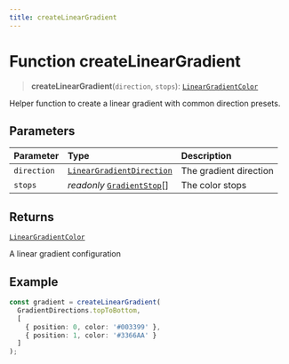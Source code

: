 ```yaml
---
title: createLinearGradient
---
```


# Function createLinearGradient

> **createLinearGradient**(`direction`, `stops`): [`LinearGradientColor`](../interfaces/interface.LinearGradientColor.md)

Helper function to create a linear gradient with common direction presets.

## Parameters

| Parameter | Type | Description |
| :------ | :------ | :------ |
| `direction` | [`LinearGradientDirection`](../interfaces/interface.LinearGradientDirection.md) | The gradient direction |
| `stops` | *readonly* [`GradientStop`](../interfaces/interface.GradientStop.md)[] | The color stops |

## Returns

[`LinearGradientColor`](../interfaces/interface.LinearGradientColor.md)

A linear gradient configuration

## Example

```ts
const gradient = createLinearGradient(
  GradientDirections.topToBottom,
  [
    { position: 0, color: '#003399' },
    { position: 1, color: '#3366AA' }
  ]
);
```
